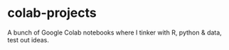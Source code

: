 # colab-projects
A bunch of Google Colab notebooks where I tinker with R, python & data, test out ideas.
